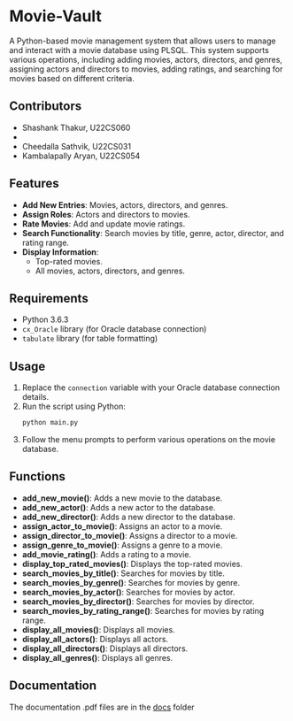 # Movie-Vault
A Python-based movie management system that allows users to manage and interact with a movie database using PLSQL. This system supports various operations, including adding movies, actors, directors, and genres, assigning actors and directors to movies, adding ratings, and searching for movies based on different criteria.

## Contributors
- Shashank Thakur, U22CS060
- 
- Cheedalla Sathvik, U22CS031
- Kambalapally Aryan, U22CS054


## Features

- **Add New Entries**: Movies, actors, directors, and genres.
- **Assign Roles**: Actors and directors to movies.
- **Rate Movies**: Add and update movie ratings.
- **Search Functionality**: Search movies by title, genre, actor, director, and rating range.
- **Display Information**:
  - Top-rated movies.
  - All movies, actors, directors, and genres.

## Requirements

- Python 3.6.3
- `cx_Oracle` library (for Oracle database connection)
- `tabulate` library (for table formatting)

## Usage

1. Replace the `connection` variable with your Oracle database connection details.
2. Run the script using Python:
   ```bash
   python main.py
   ```
3. Follow the menu prompts to perform various operations on the movie database.

## Functions

- **add_new_movie()**: Adds a new movie to the database.
- **add_new_actor()**: Adds a new actor to the database.
- **add_new_director()**: Adds a new director to the database.
- **assign_actor_to_movie()**: Assigns an actor to a movie.
- **assign_director_to_movie()**: Assigns a director to a movie.
- **assign_genre_to_movie()**: Assigns a genre to a movie.
- **add_movie_rating()**: Adds a rating to a movie.
- **display_top_rated_movies()**: Displays the top-rated movies.
- **search_movies_by_title()**: Searches for movies by title.
- **search_movies_by_genre()**: Searches for movies by genre.
- **search_movies_by_actor()**: Searches for movies by actor.
- **search_movies_by_director()**: Searches for movies by director.
- **search_movies_by_rating_range()**: Searches for movies by rating range.
- **display_all_movies()**: Displays all movies.
- **display_all_actors()**: Displays all actors.
- **display_all_directors()**: Displays all directors.
- **display_all_genres()**: Displays all genres.

## Documentation

The documentation .pdf files are in the [docs](docs) folder
